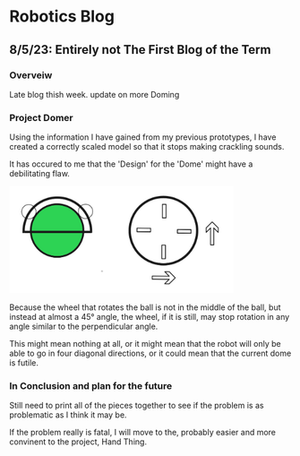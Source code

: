 # Robotics Blog 

## 8/5/23: Entirely not The First Blog of the Term

### Overveiw

Late blog thish week. update on more Doming

### Project Domer

Using the information I have gained from my previous prototypes, I have created a correctly scaled model so that it stops making crackling sounds.


It has occured to me that the 'Design' for the 'Dome' might have a debilitating flaw.  

<img src="../Images/Omniwheel problem diagram.png" width=400px alt="Images/Omniwheel problem diagram.png">

Because the wheel that rotates the ball is not in the middle of the ball, but instead at almost a 45° angle, the wheel, if it is still, may stop rotation in any angle similar to the perpendicular angle. 

This might mean nothing at all, or it might mean that the robot will only be able to go in four diagonal directions, or it could mean that the current dome is futile. 



### In Conclusion and plan for the future

Still need to print all of the pieces together to see if the problem is as problematic as I think it may be.

If the problem really is fatal, I will move to the, probably easier and more convinent to the project, Hand Thing.